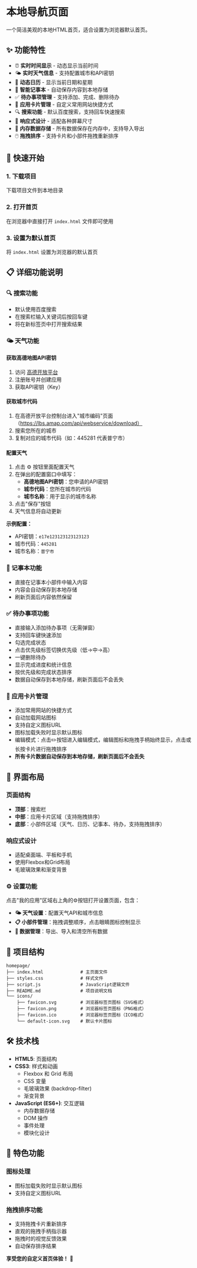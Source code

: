 # 本地导航页面

一个简洁美观的本地HTML首页，适合设置为浏览器默认首页。

## ✨ 功能特性

- ⏰ **实时时间显示** - 动态显示当前时间
- 🌤️ **实时天气信息** - 支持配置城市和API密钥
- 📅 **动态日历** - 显示当前日期和星期
- 📝 **智能记事本** - 自动保存内容到本地存储
- ✅ **待办事项管理** - 支持添加、完成、删除待办
- 🔗 **应用卡片管理** - 自定义常用网站快捷方式
- 🔍 **搜索功能** - 默认百度搜索，支持回车快速搜索
- 🎨 **响应式设计** - 适配各种屏幕尺寸
- 💾 **内存数据存储** - 所有数据保存在内存中，支持导入导出
- 🖱️ **拖拽排序** - 支持卡片和小部件拖拽重新排序

## 🚀 快速开始

### 1. 下载项目
下载项目文件到本地目录

### 2. 打开首页
在浏览器中直接打开 `index.html` 文件即可使用

### 3. 设置为默认首页
将 `index.html` 设置为浏览器的默认首页

## 📋 详细功能说明

### 🔍 搜索功能
- 默认使用百度搜索
- 在搜索栏输入关键词后按回车键
- 将在新标签页中打开搜索结果

### 🌤️ 天气功能
#### 获取高德地图API密钥
1. 访问 [高德开放平台](https://lbs.amap.com/)
2. 注册账号并创建应用
3. 获取API密钥（Key）

#### 获取城市代码
1. 在高德开放平台控制台进入"城市编码"页面（https://lbs.amap.com/api/webservice/download）
2. 搜索您所在的城市
3. 复制对应的城市代码（如：445281 代表普宁市）

#### 配置天气
1. 点击 ⚙️ 按钮里面配置天气
2. 在弹出的配置窗口中填写：
   - **高德地图API密钥**：您申请的API密钥
   - **城市代码**：您所在城市的代码
   - **城市名称**：用于显示的城市名称
3. 点击"保存"按钮
4. 天气信息将自动更新

**示例配置：**
- API密钥：`e17e123123123123123`
- 城市代码：`445281`
- 城市名称：`普宁市`

### 📝 记事本功能
- 直接在记事本小部件中输入内容
- 内容会自动保存到本地存储
- 刷新页面后内容依然保留

### ✅ 待办事项功能
- 直接输入添加待办事项（无需弹窗）
- 支持回车键快速添加
- 勾选完成状态
- 点击优先级标签切换优先级（低→中→高）
- 一键删除待办
- 显示完成进度和统计信息
- 按优先级和完成状态排序
- 数据自动保存到本地存储，刷新页面后不会丢失

### 🔗 应用卡片管理
- 添加常用网站的快捷方式
- 自动加载网站图标
- 支持自定义图标URL
- 图标加载失败时显示默认图标
- 编辑模式：点击✏️按钮进入编辑模式，编辑图标和拖拽手柄始终显示，点击或长按卡片进行拖拽排序
- **所有卡片数据自动保存到本地存储，刷新页面后不会丢失**


## 🎨 界面布局

### 页面结构
- **顶部**：搜索栏
- **中部**：应用卡片区域（支持拖拽排序）
- **底部**：小部件区域（天气、日历、记事本、待办，支持拖拽排序）

### 响应式设计
- 适配桌面端、平板和手机
- 使用Flexbox和Grid布局
- 毛玻璃效果和渐变背景

### ⚙️ 设置功能
点击"我的应用"区域右上角的⚙️按钮打开设置页面，包含：

- **🌤️ 天气设置**：配置天气API和城市信息
- **📋 小部件管理**：拖拽调整顺序，点击眼睛图标控制显示
- **💾 数据管理**：导出、导入和清空所有数据

## 📁 项目结构

```
homepage/
├── index.html              # 主页面文件
├── styles.css              # 样式文件
├── script.js               # JavaScript逻辑文件
├── README.md               # 项目说明文档
└── icons/
    ├── favicon.svg         # 浏览器标签页图标（SVG格式）
    ├── favicon.png         # 浏览器标签页图标（PNG格式）
    ├── favicon.ico         # 浏览器标签页图标（ICO格式）
    └── default-icon.svg    # 默认卡片图标
```

## 🛠️ 技术栈

- **HTML5**: 页面结构
- **CSS3**: 样式和动画
  - Flexbox 和 Grid 布局
  - CSS 变量
  - 毛玻璃效果 (backdrop-filter)
  - 渐变背景
- **JavaScript (ES6+)**: 交互逻辑
  - 内存数据存储
  - DOM 操作
  - 事件处理
  - 模块化设计

## 🌟 特色功能

### 图标处理
- 图标加载失败时显示默认图标
- 支持自定义图标URL

### 拖拽排序功能
- 支持拖拽卡片重新排序
- 直观的拖拽手柄指示器
- 拖拽时的视觉反馈效果
- 自动保存排序结果

**享受您的自定义首页体验！** 🎉 
